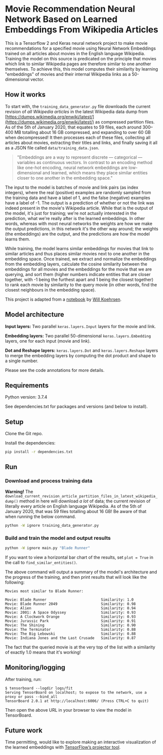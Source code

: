 # Movie Recommendation Neural Network Based on Learned Embeddings From Wikipedia Articles

This is a Tensorflow 2 and Keras neural network project to make movie recommendations for a specified movie using Neural Network Embeddings trained on all articles about movies in the English language Wikipedia. Training the model on this source is predicated on the principle that movies which link to similar Wikipedia pages are therefore similar to one another themselves. To achieve this, this model computes their similarity by learning "embeddings" of movies and their internal Wikipedia links as a 50-dimensional vector.

## How it works

To start with, the `training_data_generator.py` file downloads the current revision of _all Wikipedia articles_ in the latest Wikipedia data dump from [https://dumps.wikimedia.org/enwiki/latest/](https://dumps.wikimedia.org/enwiki/latest/) as compressed partition files. As of the 5th of January 2020, that equates to 59 files, each around 300–400 MB totalling about 16 GB compressed, and expanding to over 60 GB when decompressed! It then processes each of these files, collecting all articles about movies, extracting their titles and links, and finally saving it all as a JSON file called `data/training_data.json`.

> "Embeddings are a way to represent discrete — categorical — variables as continuous vectors. In contrast to an encoding method like one-hot encoding, neural network embeddings are low-dimensional and learned, which means they place similar entities closer to one another in the embedding space."

The input to the model is batches of movie and link pairs (as index integers), where the real (positive) examples are randomly sampled from the training data and have a label of 1, and the false (negative) examples have a label of -1. The output is a prediction of whether or not the link was indeed present in the movie's Wikipedia article. While that is the output of the model, it's just for training; we're not actually interested in the prediction, what we're really after is the learned embeddings. In other words, whereas with most neural networks the weights are how we make the output predictions, in this network it's the other way around; the weights (the embeddings) are the output, and the predictions are how the model learns them.

While training, the model learns similar embeddings for movies that link to similar articles and thus places similar movies next to one another in the embedding space. Once trained, we extract and normalize the embeddings from the embedding layers, calculate the cosine similarity between the embeddings for all movies and the embeddings for the movie that we are querying, and sort them (higher numbers indicate entities that are closer together, with -1 being the furthest apart and 1 being the closest together) to rank each movie by similarity to the query movie (in other words, find the closest neighbours in the embedding space).

This project is adapted from a [notebook](https://github.com/WillKoehrsen/wikipedia-data-science/blob/master/notebooks/Book%20Recommendation%20System.ipynb) by [Will Koehrsen](http://twitter.com/@koehrsen_will).

## Model architecture

__Input layers:__ Two parallel `keras.layers.Input` layers for the movie and link.

__Embedding layers:__ Two parallel 50-dimensional `keras.layers.Embedding` layers, one for each input (movie and link).

__Dot and Reshape layers:__ `keras.layers.Dot` and `keras.layers.Reshape` layers to merge the embedding layers by computing the dot product and shape to a single number.

Please see the code annotations for more details.

## Requirements

Python version: 3.7.4

See dependencies.txt for packages and versions (and below to install).

## Setup

Clone the Git repo.

Install the dependencies:

```bash
pip install -r dependencies.txt
```

## Run

### Download and process training data

__Warning!__ The `download_current_revision_article_partition_files_in_latest_wikipedia_dump()` method in here will download _a lot_ of data; the current revision of literally every article on English language Wikipedia. As of the 5th of January 2020, that was 59 files totalling about 16 GB! Be aware of that when running the below command.

```bash
python -W ignore training_data_generator.py
```

### Build and train the model and output results

```bash
python -W ignore main.py "Blade Runner"
```

If you want to view a horizontal bar chart of the results, set `plot = True` in the call to `find_similar_entities()`.

The above command will output a summary of the model's architecture and the progress of the training, and then print results that will look like the following:

```
Movies most similar to Blade Runner:

Movie: Blade Runner                         Similarity: 1.0
Movie: Blade Runner 2049                    Similarity: 0.98
Movie: Alien                                Similarity: 0.94
Movie: 2001: A Space Odyssey                Similarity: 0.93
Movie: A Clockwork Orange                   Similarity: 0.93
Movie: Jurassic Park                        Similarity: 0.91
Movie: The Shining                          Similarity: 0.90
Movie: The Terminator                       Similarity: 0.88
Movie: The Big Lebowski                     Similarity: 0.88
Movie: Indiana Jones and the Last Crusade   Similarity: 0.87
```

The fact that the queried movie is at the very top of the list with a similarity of exactly 1.0 means that it's working!

## Monitoring/logging

After training, run:

```
$ tensorboard --logdir logs/fit
Serving TensorBoard on localhost; to expose to the network, use a proxy or pass --bind_all
TensorBoard 2.0.1 at http://localhost:6006/ (Press CTRL+C to quit)
```

Then open the above URL in your browser to view the model in TensorBoard.

## Future work

Time permitting, would like to explore making an interactive visualization of the learned embeddings with [TensorFlow’s projector tool](https://projector.tensorflow.org/).
